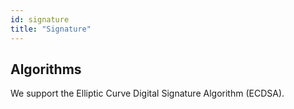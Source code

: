 ```yaml
---
id: signature
title: "Signature"
---
```


## Algorithms
We support the Elliptic Curve Digital Signature Algorithm (ECDSA).
